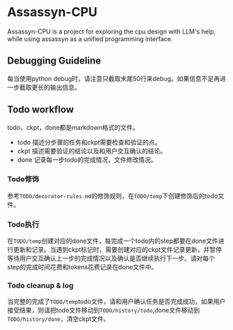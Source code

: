 # Assassyn-CPU

Assassyn-CPU is a project for exploring the cpu design with LLM's help, while using assassyn as a unified programming interface.

## Debugging Guideline

每当使用python debug时，请注意只截取末尾50行来debug。如果信息不足再进一步截取更长的输出信息。

## Todo workflow

todo，ckpt，done都是markdown格式的文件。

- todo 描述分步骤的任务和ckpt需要检查和验证的点。
- ckpt 描述需要验证的结论以及和用户交互确认的结论。
- done 记录每一步todo的完成情况，文件修改情况。

### Todo修饰

参考`TODO/decorator-rules.md`的修饰规则，在`TODO/temp`下创建修饰后的todo文件。

### Todo执行

在`TODO/temp`创建对应的done文件，每完成一个todo内的step都要在done文件进行更新和记录。当遇到ckpt标记时，需要创建对应的ckpt文件记录更新，并暂停等待用户交互确认上一步的完成情况以及确认是否继续执行下一步。请对每个step的完成时间花费和tokens花费记录在done文件中。

### Todo cleanup & log

当完整的完成了`TODO/temp`todo文件，请和用户确认任务是否完成成功，如果用户接受结果，则请把todo文件移动到`TODO/history/todo`,done文件移动到`TODO/history/done`，清空ckpt文件。